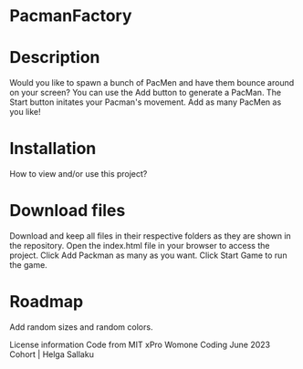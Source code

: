 # PacmanFactory

# Description
Would you like to spawn a bunch of PacMen and have them bounce around on your screen? You can use the Add button to generate a PacMan. The Start button initates your Pacman's movement. Add as many PacMen as you like!

# Installation
How to view and/or use this project?

# Download files
Download and keep all files in their respective folders as they are shown in the repository.
Open the index.html file in your browser to access the project.
Click Add Packman as many as you want. Click Start Game to run the game.

# Roadmap
Add random sizes and random colors.

License information
Code from MIT xPro Womone Coding June 2023 Cohort | Helga Sallaku

